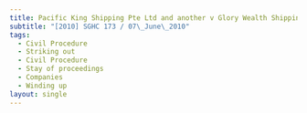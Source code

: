 ```yaml
---
title: Pacific King Shipping Pte Ltd and another v Glory Wealth Shipping Pte Ltd
subtitle: "[2010] SGHC 173 / 07\_June\_2010"
tags:
  - Civil Procedure
  - Striking out
  - Civil Procedure
  - Stay of proceedings
  - Companies
  - Winding up
layout: single
---
```


